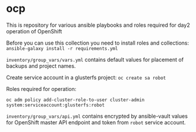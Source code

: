 # ocp
This is repository for various ansible playbooks and roles required for day2 operation of OpenShift

Before you can use this collection you need to install roles and collections:
``ansible-galaxy install -r requirements.yml``

``inventory/group_vars/vars.yml`` contains default values for placement of backups and project names.

Create service account in a glusterfs project:
``oc create sa robot``

Roles required for operation:
````
oc adm policy add-cluster-role-to-user cluster-admin system:serviceaccount:glusterfs:robot
````
``inventory/group_vars/api.yml`` contains encrypted by ansible-vault values for OpenShift master API endpoint and token from ``robot`` service account.
